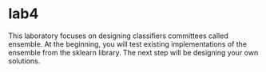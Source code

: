 # lab4
This laboratory focuses on designing classifiers committees called ensemble. At the beginning, you will test existing implementations of the ensemble from the sklearn library. The next step will be designing your own solutions.

